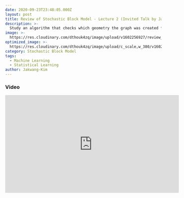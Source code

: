 ```yaml
---
date: 2020-09-23T23:48:05.000Z
layout: post
title: Review of Stochastic Block Model - Lecture 2 (Invited Talk by Jakwang Kim)
description: >-
  Study an algorithm that checks which geometry the graph was created from.
image: >-
  https://res.cloudinary.com/dthouk4zq/image/upload/v1602256927/review_of_stoch_oxc3zv.png
optimized_image: >-
  https://res.cloudinary.com/dthouk4zq/image/upload/c_scale,w_380/v1602256927/review_of_stoch_oxc3zv.png
category: Stochastic Block Model
tags:
  - Machine Learning
  - Statistical Learning
author: Jakwang-Kim
---
```


### Video 
<iframe width="560" height="315" src="https://www.youtube.com/embed/DC3YIJ2OeoE" frameborder="0" allow="accelerometer; autoplay; clipboard-write; encrypted-media; gyroscope; picture-in-picture" allowfullscreen></iframe>
